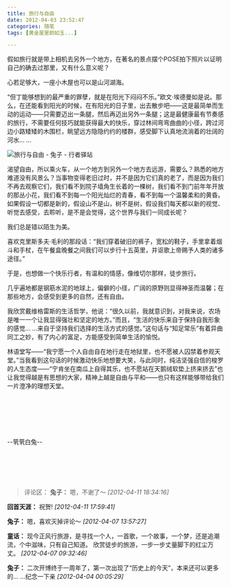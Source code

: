 ```yaml
---
title: 旅行与自由
date: 2012-04-03 23:52:47
categories: 随笔
tags: [黄金屋里颜如玉...]

---
```

假如旅行就是带上相机去另外一个地方，在著名的景点摆个POSE拍下照片以证明自己的确去过那里，又有什么意义呢？

心若足够大，一座小木屋也可以是山河湖海。 

“但丁能够想到的最严重的罪孽，就是在阳光下闷闷不乐。”欧文·埃德曼如是说。那么，在还能看到阳光的时候，在有阳光的日子里，出去散步吧——这是最简单而生动的运动——只需要迈出一条腿，然后再迈出另外一条腿；这是最健康最有节奏感的旅行，不需要任何技巧就能获得最大的快乐，穿过林间弯弯曲曲的小径，跨过河边小路矮矮的木围栏，眺望远方隐隐约约的楼群，感受脚下认真地流淌着的壮阔的河水… …

![旅行与自由 - 兔子 - 行者驿站](1543608772298612569.jpg)

渴望自由，所以乘火车，从一个地方到另外一个地方去远游，需要么？熟悉的地方难道没有风景么？当事物变得老旧过时，并不是因为它们真的老了，而是因为我们不再去观察它们，我们看不到院子墙角生长着的一棵树，我们看不到门前年年开放的那丛小花，我们看不到每一个阳光灿烂的青春，看不到每一个温馨柔和的黄昏。如果假设一切都是新的，假设山不是山，树不是树，假设我们每天都以新的视觉、听觉去感受，去聆听，是不是会觉得，这个世界与我们一同成长呢？

我们总是错以陌生为美。

喜欢克里斯多夫·毛利的那段话：“我们穿着破旧的裤子，宽松的鞋子，手里拿着烟斗和手杖，在午餐盒晚餐之间我们可以步行十五英里，并讴歌上帝赐予人类的诸多途径。”

于是，也想做一个快乐行者，有温和的情感，像维切尔那样，徒步旅行。

几乎遍地都是钢筋水泥的地球上，偏僻的小径，广阔的原野则显得神圣而温馨；在那些地方，会感受到更多的自然，还有自由。

我欣赏戴维格雷斯的生活哲学，他说：“很久以前，我就意识到，对我来说，农场是唯一一个让我显得强壮和坚定的地方。”而且，“生活的快乐来自于保持自我形象的感觉… …来自于坚持我们选择的生活方式的感觉。”这句话与“知足常乐”有着异曲同工之妙，有了内心的富足，方能感受到简单生活的愉悦。

林语堂写——“我宁愿一个人自由自在地行走在地狱里，也不愿被人囚禁着参观天堂。”当我看到这句话的时候激动快乐地想要大笑，与此同时，纯洁坚强自信的梭罗的人生态度——“宁肯坐在南瓜上自得其乐，也不愿站在天鹅绒软垫上挤来挤去”也让我觉得越是有思想的大家，精神上越是自由与平和——也只有这样能够带给我们一片澄净的理想天堂。

<br /><br />

<br /><br />

--茕茕白兔--

<br /><br />
---
>评论区：
>**兔子：** 嗯，不谢了～  *[2012-04-11 18:34:16]*
>
**回首天涯：** 祝贺!  *[2012-04-11 17:59:41]*
>
**兔子：** 嗯，喜欢灭掉评论～  *[2012-04-07 13:57:27]*
>
**童话：** 现今正风行旅游，是寻找一个人，一首歌，一个故事，一个梦，还是追潮流，个中滋味，只有自己知道。 欣赏徒步的旅游，一步一步丈量脚下的红尘万丈。  *[2012-04-07 09:32:46]*
>
**兔子：** 二次开博终于一周年了，第一次出现了“历史上的今天”，本来还可以更多的... ...纪念一下亲  *[2012-04-04 00:05:29]*
>
